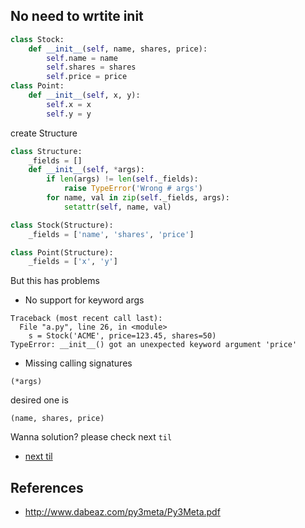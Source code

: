 ## No need to wrtite init


```python
class Stock:
    def __init__(self, name, shares, price):
        self.name = name
        self.shares = shares
        self.price = price
class Point:
    def __init__(self, x, y):
        self.x = x
        self.y = y
```

create Structure

```python
class Structure:
    _fields = []
    def __init__(self, *args):
        if len(args) != len(self._fields):
            raise TypeError('Wrong # args')
        for name, val in zip(self._fields, args):
            setattr(self, name, val)

class Stock(Structure):
    _fields = ['name', 'shares', 'price']

class Point(Structure):
    _fields = ['x', 'y']
```


But this has problems

- No support for keyword args

```shell
Traceback (most recent call last):
  File "a.py", line 26, in <module>
    s = Stock('ACME', price=123.45, shares=50)
TypeError: __init__() got an unexpected keyword argument 'price'
```

- Missing calling signatures
```shell
(*args)
```

desired one is

```shell
(name, shares, price)
```

Wanna solution? please check next `til`

- [next til](https://github.com/kiwamizamurai/til/blob/main/python/signature.md)


## References

- http://www.dabeaz.com/py3meta/Py3Meta.pdf